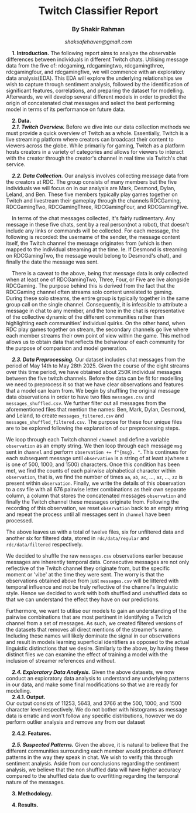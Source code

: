 <h1 align="center">Twitch Classifier Report</h1>
<h3 align="center">By Shakir Rahman</h3>
<p align="center"><em>shaksafehaven@gmail.com</em></p>

&nbsp;&nbsp;&nbsp;&nbsp;**1. Introduction.** The following report aims to analyze the observable differences between individuals in different Twitch chats. Utilising message data from the five of: rdcgaming, rdcgamingtwo, rdcgamingthree, rdcgamingfour, and rdcgamingfive, we will commence with an exploratory data analysis(EDA). This EDA will explore the underlying relationships we wish to capture through sentiment analysis, followed by the identification of significant features, correlations, and preparing the dataset for modelling. Afterwards, we will develop several different models in order to predict the origin of concatenated chat messages and select the best performing model in terms of its performance on future data.

&nbsp;&nbsp;&nbsp;&nbsp;**2. Data.**<br>
&nbsp;&nbsp;&nbsp;&nbsp;***2.1. Twitch Overview.*** Before we dive into our data collection methods we must provide a quick overview of Twitch as a whole. Essentially, Twitch is a live streaming platform where creators can broadcast their content to viewers across the globe. While primarily for gaming, Twitch as a platform hosts creators in a variety of categories and allows for viewers to interact with the creator through the creator's channel in real time via Twitch's chat service. <br>

&nbsp;&nbsp;&nbsp;&nbsp;***2.2. Data Collection.*** Our analysis involves collecting message data from the creators at RDC. The group consists of many members but the five individuals we will focus on in our analysis are Mark, Desmond, Dylan, Leland, and Ben. These five members typically play games together on Twitch and livestream their gameplay through the channels RDCGaming, RDCGamingTwo, RDCGamingThree, RDCGamingFour, and RDCGamingFive. 

&nbsp;&nbsp;&nbsp;&nbsp;In terms of the chat messages collected, it's fairly rudimentary. Any message in these five chats, sent by a real person(not a robot), that doesn't include any links or commands will be collected. For each message, the following is recorded: the username of the sender, the message content itself, the Twitch channel the message originates from (which is then mapped to the individual streaming at the time. Ie. If Desmond is streaming on RDCGamingTwo, the message would belong to Desmond's chat), and finally the date the message was sent. 

&nbsp;&nbsp;&nbsp;&nbsp;There is a caveat to the above, being that message data is only collected when at least one of RDCGamingTwo, Three, Four, or Five are live alongside RDCGaming. The purpose behind this is derived from the fact that the RDCGaming channel often streams solo content unrelated to gaming. During these solo streams, the entire group is typically together in the same group call on the single channel. Consequently, it is infeasible to attribute a message in chat to any member, and the tone in the chat is representative of the collective dynamic of the different communities rather than highlighting each communities' individual quirks. On the other hand, when RDC play games together on stream, the secondary channels go live where each member streams their own point of view within the game. This method allows us to obtain data that reflects the behaviour of each community for the purpose of comparison and model generation. <br>

&nbsp;&nbsp;&nbsp;&nbsp;***2.3. Data Preprocessing.*** Our dataset includes chat messages from the period of May 14th to May 28th 2025. Given the course of the eight streams over this time period, we have obtained about 250K individual messages between the five twitch channels. Before the data can be fit for modelling we need to preprocess it so that we have clear observations and features that a model can learn from. We begin by shuffling the original message data observations in order to have two files `messages.csv` and `messages_shuffled.csv`. We further filter out all messages from the aforementioned files that mention the names: Ben, Mark, Dylan, Desmond, and Leland, to create `messages_filtered.csv` and `messages_shuffled_filtered.csv`. The purpose for these four unique files are to be explored following the explanation of our preprocessing steps.

We loop through each Twitch channel `channel` and define a variable `observation` as an empty string. We then loop through each message `msg` sent in `channel` and perform `observation += f"{msg}. "`. This continues for each subsequent message until `observation` is a string of at least `X`(where `X` is one of 500, 1000, and 1500) characters. Once this condition has been met, we find the counts of each pairwise alphabetical character within `observation`, that is, we find the number of times `aa`, `ab`, `ac`, ..., `az`, ..., `zz` is present within `observation`. Finally, we write the details of this observation to a csv file with all 676 pairwise letter combinations as their own separate column, a column that stores the concatenated messages `observation` and finally the Twitch channel these messages originate from. Following the recording of this observation, we reset `observation` back to an empty string and repeat the process until all messages sent in `channel` have been processed. 

The above leaves us with a total of twelve files, six for unfiltered data and another six for filtered data, stored in `rdc/data/regular` and `rdc/data/filtered` respectively. 

We decided to shuffle the raw `messages.csv` observations earlier because messages are inherently temporal data. Consecutive messages are not only reflective of the Twitch channel they originate from, but the specific moment or 'vibe' at the time they were sent. The worry is that the observations obtained above from just `messages.csv` will be littered with temporal influence and not be truly reflective of the channel's linguistic style. Hence we decided to work with both shuffled and unshuffled data so that we can understand the effect they have on our predictions. 

Furthermore, we want to utilise our models to gain an understanding of the pairwise combinations that are most pertinent in identifying a Twitch channel from a set of messages. As such, we created filtered versions of the datasets that removes all direct mentions of the streamer's name. Including these names will likely dominate the signal in our observations and result in models learning superficial identifiers as opposed to the actual linguistic distinctions that we desire. Similarly to the above, by having these distinct files we can examine the effect of training a model with the inclusion of streamer references and without.

&nbsp;&nbsp;&nbsp;&nbsp;***2.4. Exploratory Data Analysis.*** Given the above datasets, we now conduct an exploratory data analysis to understand any underlying patterns in our data, and make some final modifications so that we are ready for modelling.<br>
&nbsp;&nbsp;&nbsp;&nbsp;****2.4.1. Output.**** <br> Our output consists of 11253, 5643, and 3766 at the 500, 1000, and 1500 character level respectively. We do not bother with histograms as message data is erratic and won't follow any specific distributions, however we do perform outlier analysis and remove any from our dataset

&nbsp;&nbsp;&nbsp;&nbsp;****2.4.2. Features.**** <br>

&nbsp;&nbsp;&nbsp;&nbsp;***2.5. Suspected Patterns.*** Given the above, it is natural to believe that the different communities surrounding each member would produce different patterns in the way they speak in chat. We wish to verify this through sentiment analysis. Aside from our conclusions regarding the sentiment analysis, we believe that the non shuffled data will have higher accuracy compared to the shuffled data due to overfitting regarding the temporal nature of the messages.<br>



&nbsp;&nbsp;&nbsp;&nbsp;**3. Methodology.**

&nbsp;&nbsp;&nbsp;&nbsp;**4. Results.**
